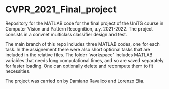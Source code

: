 # CVPR_2021_Final_project
Repository for the MATLAB code for the final project of the UniTS course in Computer Vision and Pattern Recognition, a.y. 2021-2022. The project consists in a convnet multiclass classifier design and test.

The main branch of this repo includes three MATLAB codes, one for each task. In the assignement there were also short optional tasks that are included in the relative files. The folder 'workspace' includes MATLAB variables that needs long computational times, and so are saved separately for faster loading. One can optionally delete and recompute them to fit necessities.

The project was carried on by Damiano Ravalico and Lorenzo Elia.
